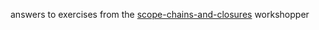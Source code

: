 answers to exercises from the [scope-chains-and-closures](https://github.com/jesstelford/scope-chains-closures) workshopper